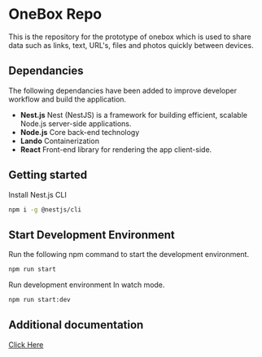 # OneBox Repo

This is the repository for the prototype of onebox which is used to share data such as links, text, URL's, files and photos quickly between devices.

## Dependancies

The following dependancies have been added to improve developer workflow and build the application.

*  **Nest.js** Nest (NestJS) is a framework for building efficient, scalable Node.js server-side applications.
*  **Node.js** Core back-end technology
*  **Lando** Containerization
*  **React** Front-end library for rendering the app client-side.

## Getting started

Install Nest.js CLI

```bash
npm i -g @nestjs/cli
```

## Start Development Environment

Run the following npm command to start the development environment.

```bash
npm run start
```
Run development environment In watch mode.

```bash
npm run start:dev 
```
## Additional documentation

[Click Here](https://github.com/jaybabak/onebox/tree/main/app)